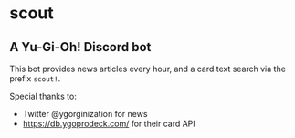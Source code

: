 # scout
## A Yu-Gi-Oh! Discord bot

This bot provides news articles every hour, and a card text search via the prefix `scout!`.

Special thanks to:
- Twitter @ygorginization for news
- https://db.ygoprodeck.com/ for their card API
